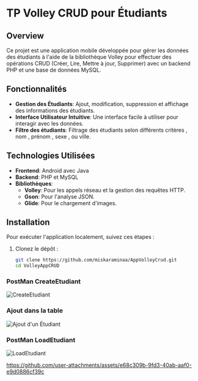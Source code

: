 # TP Volley CRUD pour Étudiants

## Overview
Ce projet est une application mobile développée pour gérer les données des étudiants à l'aide de la bibliothèque Volley pour effectuer des opérations CRUD (Créer, Lire, Mettre à jour, Supprimer) avec un backend PHP et une base de données MySQL.

## Fonctionnalités
- **Gestion des Étudiants**: Ajout, modification, suppression et affichage des informations des étudiants.
- **Interface Utilisateur Intuitive**: Une interface facile à utiliser pour interagir avec les données.
- **Filtre des étudiants**: Filtrage des étudiants selon différents critères , nom , prénom , sexe , ou ville.

## Technologies Utilisées
- **Frontend**: Android avec Java
- **Backend**: PHP et MySQL
- **Bibliothèques**:
  - **Volley**: Pour les appels réseau et la gestion des requêtes HTTP.
  - **Gson**: Pour l'analyse JSON.
  - **Glide**: Pour le chargement d'images.

## Installation
Pour exécuter l'application localement, suivez ces étapes :

1. Clonez le dépôt :
   ```bash
   git clone https://github.com/miskaraminaa/AppVolleyCrud.git
   cd VolleyAppCRUD


### PostMan CreateEtudiant
![CreateEtudiant](https://github.com/user-attachments/assets/1af2e810-9885-41be-b196-a184be584b16)
### Ajout dans la table
![Ajout d'un Étudiant](https://github.com/user-attachments/assets/f81b76dc-02f3-4eac-a72e-83b6b7f4d2a4)
### PostMan LoadEtudiant
![LoadEtudiant](https://github.com/user-attachments/assets/472a30df-b00c-4023-8c66-2dae87a06749)




https://github.com/user-attachments/assets/e68c309b-9fd3-40ab-aaf0-e9d0886cf39c







